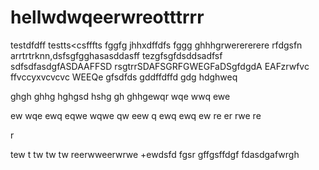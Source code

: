 # hellwdwqeerwreotttrrr
testdfdff
testts<csfffts
fggfg
jhhxdffdfs
fggg
ghhhgrwerererere
rfdgsfn arrtrtrknn,dsfsgfgghasasddasff
tezgfsgfdsddsadfsf
sdfsdfasdgfASDAAFFSD
rsgtrrSDAFSGRFGWEGFaDSgfdgdA
EAFzrwfvc
ffvccyxvcvcvc
WEEQe
gfsdfds
gddffdffd
gdg
hdghweq

ghgh
ghhg
hghgsd
hshg
gh
ghhgewqr
wqe
wwq
ewe

ew
wqe
ewq
eqwe
wqwe
qw
eew
q
ewq
ewq
ew
re
er
rwe
re

r

tew
t
tw
tw
tw
reerwweerwrwe
+ewdsfd
fgsr
gffgsffdgf
fdasdgafwrgh
